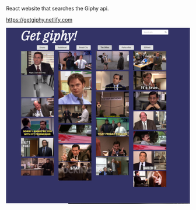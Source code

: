 React website that searches the Giphy api.

https://getgiphy.netlify.com

![Project Screenshot ](/src/images/screenshot.png)
